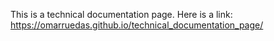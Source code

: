 This is a technical documentation page. Here is a link: https://omarruedas.github.io/technical_documentation_page/
